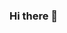 ### Hi there 👋

<!--
**M001T/M001T** is a ✨ _special_ ✨ repository because its `README.md` (this file) appears on your GitHub profile.

Here are some ideas to get you started:

- 🔭 I’m currently working on Apps for Companies and Large DB Apps
- 🌱 I’m currently learning Linux Servers and Godot Engine
- 👯 I’m looking to collaborate on Dart Desktop repo and Torrent Apps
- 🤔 I’m looking for help with Godot Engine Multiplayer
- 💬 Ask me about Flutter/MongoDB
- 📫 How to reach me: My Github
- ⚡ Fun fact: Writing bugs since 15 years
-->
